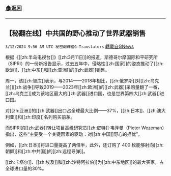 ###  [:house:返回](README.md)
---


## 【秘翻在线】中共国的野心推动了世界武器销售
`3/12/2024 9:56 AM UTC 秘密翻譯組G-Translators` [轉載自GNews](https://gnews.org/articles/2387137)

根据《[[zh:半岛电视台]]》[[zh:3月11日]]的报道，斯德哥尔摩国际和平研究所（SIPRI）的一份新报告显示，过去五年中，侵略性[[zh:国家]]的姿态推动了[[zh:欧洲]]、[[zh:中东]]和[[zh:亚洲]]的[[zh:武器]]销售。

周一，该[[zh:智库]]表示，与2014——2018年相比，[[zh:俄罗斯]]对[[zh:乌克兰]][[zh:战争]]导致2019——2023年[[zh:欧洲]]的[[zh:武器]]采购量翻了一番，[[zh:乌克兰]]成为该地区最大的[[zh:武器]]进口国，也是世界第四大[[zh:武器]]进口国。

对[[zh:亚洲]]的[[zh:武器]]出口占全球最大比例——37%，[[zh:日本]]、[[zh:澳大利亚]]和[[zh:印度]]名列购买前茅。

而SIPRI的[[zh:武器]]转让项目高级研究员[[zh:皮特]]·韦泽曼（Pieter Wezeman）指出，这些“主要受一个关键因素的驱动：对[[zh:中国]]野心的担忧”。

例如，[[zh:日本]]将进口量提高了两倍半，此外，还订购了 400 枚能够射向[[zh:朝鲜]]和[[zh:中共国]]的[[zh:远程导弹]]。

[[zh:卡塔尔]]、[[zh:埃及]]和[[zh:沙特阿拉伯]]为[[zh:中东地区]]的最大买家，占全球进口量的30%。
